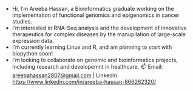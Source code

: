 - Hi, I’m Areeba Hassan, a Bioinformatics graduate working on the implementation of functional genomics and epigenomics in cancer studies.
- I’m interested in RNA-Seq analysis and the development of innovative therapeutics for complex diseases by the manupilation of large-scale expression data.
- I’m currently learning Linux and R, and am planning to start with biopython soon!
- I’m looking to collaborate on genomic and bioinformatics projects, including research and developemnt in healthcare.
📫 Email: areebahassan2807@gmail.com      |      Linkedin: https://www.linkedin.com/in/areeba-hassan-866262320/

<!---
Areeba-Hassan/Areeba-Hassan is a ✨ special ✨ repository because its `README.md` (this file) appears on your GitHub profile.
You can click the Preview link to take a look at your changes.
--->
